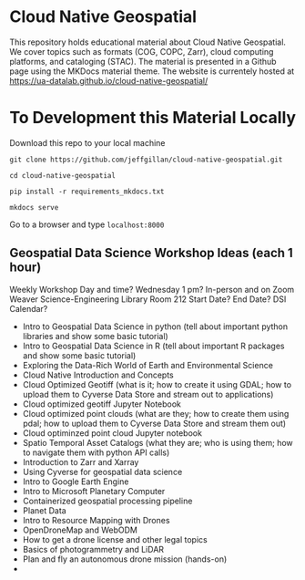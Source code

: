 # Cloud Native Geospatial
This repository holds educational material about Cloud Native Geospatial. We cover topics such as formats (COG, COPC, Zarr), cloud computing platforms, and cataloging (STAC). The material is presented in a Github page using the MKDocs material theme. The website is currentely hosted at https://ua-datalab.github.io/cloud-native-geospatial/

# To Development this Material Locally

Download this repo to your local machine

`git clone https://github.com/jeffgillan/cloud-native-geospatial.git`

`cd cloud-native-geospatial`

`pip install -r requirements_mkdocs.txt`

`mkdocs serve` 

Go to a browser and type `localhost:8000`

## Geospatial Data Science Workshop Ideas (each 1 hour)




Weekly Workshop
Day and time? Wednesday 1 pm?
In-person and on Zoom
Weaver Science-Engineering Library Room 212
Start Date? End Date?
DSI Calendar?

* Intro to Geospatial Data Science in python (tell about important python libraries and show some basic tutorial)
* Intro to Geospatial Data Science in R (tell about important R packages and show some basic tutorial)
* Exploring the Data-Rich World of Earth and Environmental Science
* Cloud Native Introduction and Concepts
* Cloud Optimized Geotiff (what is it; how to create it using GDAL; how to upload them to Cyverse Data Store and stream out to applications)
* Cloud optimized geotiff Jupyter Notebook
* Cloud optimized point clouds (what are they; how to create them using pdal; how to upload them to Cyverse Data Store and stream them out)
* Cloud optiminzed point cloud Jupyter notebook
* Spatio Temporal Asset Catalogs (what they are; who is using them; how to navigate them with python API calls)
* Introduction to Zarr and Xarray
* Using Cyverse for geospatial data science
* Intro to Google Earth Engine
* Intro to Microsoft Planetary Computer
* Containerized geospatial processing pipeline
* Planet Data
* Intro to Resource Mapping with Drones
* OpenDroneMap and WebODM
* How to get a drone license and other legal topics
* Basics of photogrammetry and LiDAR
* Plan and fly an autonomous drone mission (hands-on)
* 
  
  
